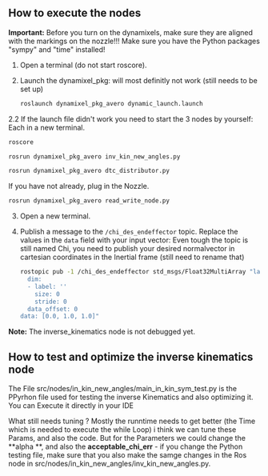 ## How to execute the nodes


**Important:** Before you turn on the dynamixels, make sure they are aligned with the markings on the nozzle!!!
Make sure you have the Python packages "sympy" and "time" installed!


1. Open a terminal (do not start roscore).
2. Launch the dynamixel_pkg: will most definitly not work (still needs to be set up)

    ```bash
    roslaunch dynamixel_pkg_avero dynamic_launch.launch
    ```
2.2 If the launch file didn't work you need to start the 3 nodes by yourself:
    Each in a new terminal.
    
```bash
roscore
```

```bash
rosrun dynamixel_pkg_avero inv_kin_new_angles.py
```

```bash
rosrun dynamixel_pkg_avero dtc_distributor.py 
```


If you have not already, plug in the Nozzle.
```bash
rosrun dynamixel_pkg_avero read_write_node.py
```


3. Open a new terminal.
4. Publish a message to the `/chi_des_endeffector` topic. Replace the values in the `data` field with your input vector:
   Even tough the topic is still named Chi, you need to publish your desired normalvector in cartesian coordinates in the Inertial frame (still need to rename that)

    ```bash
    rostopic pub -1 /chi_des_endeffector std_msgs/Float32MultiArray "layout:
      dim:
      - label: ''
        size: 0
        stride: 0
      data_offset: 0
    data: [0.0, 1.0, 1.0]"
    ```

**Note:** The inverse_kinematics node is not debugged yet.

## How to test and optimize the inverse kinematics node

The File src/nodes/in_kin_new_angles/main_in_kin_sym_test.py is the PPyrhon file used for testing the inverse Kinematics and also optimizing it. You can Execute it directly in your IDE

What still needs tuning ?
Mostly the runntime needs to get better (the Time which is needed to execute the while Loop) i think we can tune these Params, and also the code.
But for the Parameters we could change the **alpha **,  and also the **acceptable_chi_err** - if you change the Python testing file, make sure that you also make the samge changes in the Ros node in src/nodes/in_kin_new_angles/inv_kin_new_angles.py.
